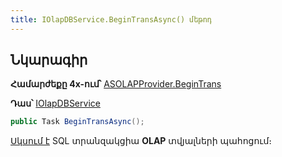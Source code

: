 ```yaml
---
title: IOlapDBService.BeginTransAsync() մեթոդ  
---
```


## Նկարագիր

**Համարժեքը 4x-ում՝** [ASOLAPProvider.BeginTrans](https://armsoft.github.io/as4x-docs/HTM/ProgrGuide/Functions/Functions/TransactionManagment/BeginTrans.html)

**Դաս՝** [IOlapDBService](../IOlapDBService.md)

```c#
public Task BeginTransAsync();
```

[Սկսում է](https://learn.microsoft.com/en-us/sql/t-sql/language-elements/begin-transaction-transact-sql) SQL տրանզակցիա **OLAP** տվյալների պահոցում։
